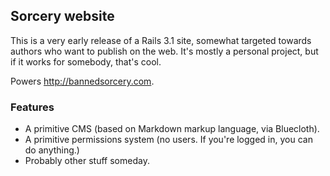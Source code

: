 ## Sorcery website

This is a very early release of a Rails 3.1 site, somewhat targeted towards authors who want to publish on the web.  It's mostly a personal project, but if it works for somebody, that's cool.

Powers http://bannedsorcery.com.

### Features ###

* A primitive CMS (based on Markdown markup language, via Bluecloth).
* A primitive permissions system (no users.  If you're logged in, you can do anything.)
* Probably other stuff someday.